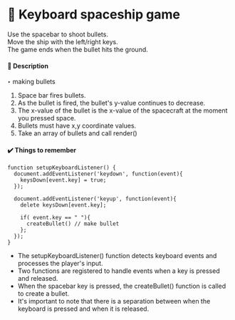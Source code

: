 # 🚀 Keyboard spaceship game
Use the spacebar to shoot bullets. <br />
Move the ship with the left/right keys. <br />
The game ends when the bullet hits the ground.

#### 📝 Description
‣ making bullets
1. Space bar fires bullets.
2. As the bullet is fired, the bullet's y-value continues to decrease.
3. The x-value of the bullet is the x-value of the spacecraft at the moment you pressed space.
4. Bullets must have x,y coordinate values.
5. Take an array of bullets and call render()

#### ✔️ Things to remember
```
function setupKeyboardListener() {
  document.addEventListener('keydown', function(event){
    keysDown[event.key] = true;
  });

  document.addEventListener('keyup', function(event){
    delete keysDown[event.key];

    if( event.key == " "){
      createBullet() // make bullet
    };
  });
}
```
* The setupKeyboardListener() function detects keyboard events and processes the player's input.
* Two functions are registered to handle events when a key is pressed and released.
* When the spacebar key is pressed, the createBullet() function is called to create a bullet.
* It's important to note that there is a separation between when the keyboard is pressed and when it is released.
